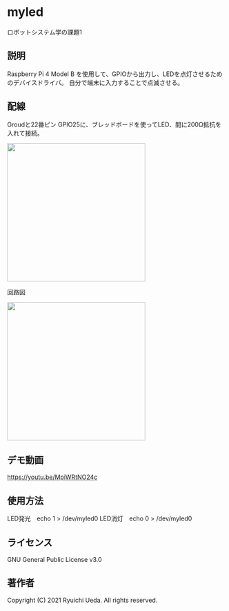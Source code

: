 # myled
ロボットシステム学の課題1



## 説明
Raspberry Pi 4 Model B を使用して、GPIOから出力し、LEDを点灯させるためのデバイスドライバ。
自分で端末に入力することで点滅させる。



## 配線
Groudと22番ピン GPIO25に、ブレッドボードを使ってLED、間に200Ω抵抗を入れて接続。

<img src="https://user-images.githubusercontent.com/93691873/146097169-59c92616-35e7-445e-a3e3-017734a13416.jpg" width="320px">

回路図

<img src="https://user-images.githubusercontent.com/93691873/146373074-89b9f7fa-d537-4371-8747-0ad10247aa32.jpg" width="320px">

## デモ動画
https://youtu.be/MpiWRtNO24c

## 使用方法
LED発光　echo 1 > /dev/myled0
LED消灯　echo 0 > /dev/myled0

## ライセンス
GNU General Public License v3.0

## 著作者
Copyright (C) 2021 Ryuichi Ueda. All rights reserved.
